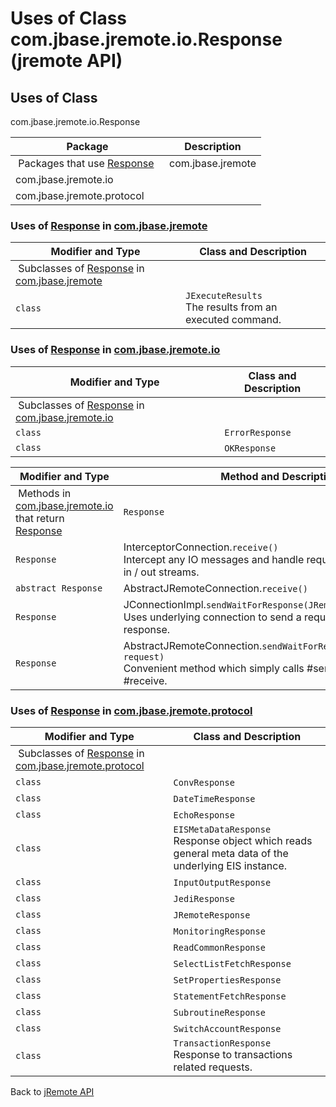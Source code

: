 # Uses of Class com.jbase.jremote.io.Response (jremote API)

<PageHeader />

## Uses of Class

com.jbase.jremote.io.Response

| Package | Description |
| --- | --- |
 Packages that use [Response](./../../response-(jremote-api) "class in com.jbase.jremote.io")  | com.jbase.jremote |   |
| com.jbase.jremote.io |   |
| com.jbase.jremote.protocol |   |

### Uses of [Response](./../../response-(jremote-api) "class in com.jbase.jremote.io") in [com.jbase.jremote](./../../../../../jremote-api)

| Modifier and Type | Class and Description |
| --- | --- |
 Subclasses of [Response](./../../response-(jremote-api) "class in com.jbase.jremote.io") in [com.jbase.jremote](./../../../../../jremote-api)  |
|`class` | `JExecuteResults`<br>The results from an executed command. |

### Uses of [Response](./../../response-(jremote-api) "class in com.jbase.jremote.io") in [com.jbase.jremote.io](./../../com.jbase.jremote.io-(jremote---api))

| Modifier and Type| Class and Description |
| --- | --- |
 Subclasses of [Response](./../../response-(jremote-api) "class in com.jbase.jremote.io") in [com.jbase.jremote.io](./../../com.jbase.jremote.io-(jremote---api))  |
| `class`| `ErrorResponse` |
| `class`| `OKResponse`  |

| Modifier and Type | Method and Description|
| --- | --- |
 Methods in [com.jbase.jremote.io](./../../com.jbase.jremote.io-(jremote---api)) that return [Response](./../../response-(jremote-api) "class in com.jbase.jremote.io")  | `Response`<br> | JRemoteSocketConnection.`receive()` |
| `Response`| InterceptorConnection.`receive()`<br>Intercept any IO messages and handle required input or output on in / out streams. |
| `abstract Response`| AbstractJRemoteConnection.`receive()` |
| `Response` | JConnectionImpl.`sendWaitForResponse(JRemoteRequest req)`<br>Uses underlying connection to send a request and wait for the response.|
| `Response`| AbstractJRemoteConnection.`sendWaitForResponse(JRemoteRequest request)`<br>Convenient method which simply calls #send followed by #receive.|

### Uses of [Response](./../../response-(jremote-api) "class in com.jbase.jremote.io") in [com.jbase.jremote.protocol](./../../../protocol/com.jbase.jremote.protocol-(jremote-api))

| Modifier and Type| Class and Description |
| --- | --- |
 Subclasses of [Response](./../../response-(jremote-api) "class in com.jbase.jremote.io") in [com.jbase.jremote.protocol](./../../../protocol/com.jbase.jremote.protocol-(jremote-api))  |
| `class` | `ConvResponse`  |
| `class` | `DateTimeResponse`  |
| `class` | `EchoResponse`  |
| `class` | `EISMetaDataResponse`<br> Response object which reads general meta data of the underlying EIS instance. |
| `class` | `InputOutputResponse`  |
| `class` | `JediResponse`  |
| `class` | `JRemoteResponse`  |
| `class` | `MonitoringResponse`  |
| `class` | `ReadCommonResponse`  |
| `class` | `SelectListFetchResponse`  |
| `class` | `SetPropertiesResponse`  |
| `class` | `StatementFetchResponse`  |
| `class` | `SubroutineResponse`  |
| `class` | `SwitchAccountResponse`  |
| `class` | `TransactionResponse`<br>Response to transactions related requests. |

Back to [jRemote API](./../../README.md)

<PageFooter />
